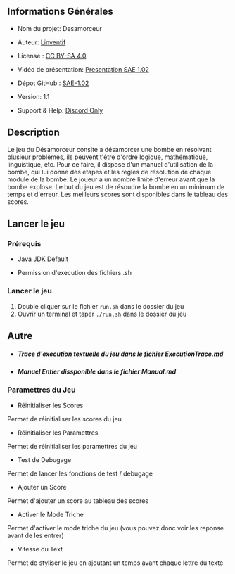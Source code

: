 ## Informations Générales

- Nom du projet: Desamorceur

- Auteur: [Linventif](https://github.com/linventif)

- License : [CC BY-SA 4.0](https://creativecommons.org/licenses/by-sa/4.0/)

- Vidéo de présentation: [Presentation SAE 1.02](https://youtu.be/APwcJ4E5A2I)

- Dépot GitHub : [SAE-1.02](https://github.com/linventif/SAE-1.02)

- Version: 1.1

- Support & Help: [Discord Only](https://linventif.fr/discord)

## Description

Le jeu du Désamorceur consite a désamorcer une bombe en résolvant plusieur problèmes, ils peuvent t'être d'ordre logique, mathématique, linguistique, etc. Pour ce faire, il dispose d'un manuel d'utilisation de la bombe, qui lui donne des etapes et les règles de résolution de chaque module de la bombe. Le joueur a un nombre limité d'erreur avant que la bombe explose. Le but du jeu est de résoudre la bombe en un minimum de temps et d'erreur. Les meilleurs scores sont disponibles dans le tableau des scores.

## Lancer le jeu

### Prérequis

- Java JDK Default

- Permission d'execution des fichiers .sh

### Lancer le jeu

1. Double cliquer sur le fichier `run.sh` dans le dossier du jeu
2. Ouvrir un terminal et taper `./run.sh` dans le dossier du jeu

## Autre

 - ##### Trace d'execution textuelle du jeu dans le fichier ExecutionTrace.md

- ##### Manuel Entier dissponible dans le fichier Manual.md

### Paramettres du Jeu

- Réinitialiser les Scores

Permet de réinitialiser les scores du jeu

- Réinitialiser les Paramettres

Permet de réinitialiser les paramettres du jeu

- Test de Debugage

Permet de lancer les fonctions de test / debugage

- Ajouter un Score

Permet d'ajouter un score au tableau des scores

- Activer le Mode Triche

Permet d'activer le mode triche du jeu (vous pouvez donc voir les reponse avant de les entrer)

- Vitesse du Text

Permet de styliser le jeu en ajoutant un temps avant chaque lettre du texte